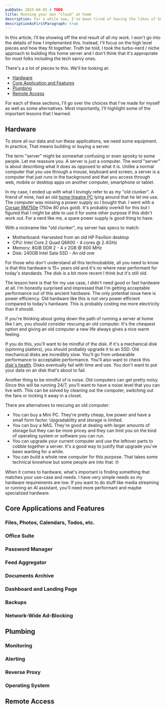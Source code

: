```yaml
---
pubDate: 2025-04-05 # TODO
title: Running your own "Cloud" at home
description: For a while now, I've been tired of having the likes of Google, Microsoft and Facebook in my life. First, they lure you in with free storage and useful apps like office suites, calendars, photos, todos and so on. Then they lock your in their ecosystem, steal your data, serve you ads and exploit you as much as possible.  I built my own server at home to own my data, run these apps myself and take back control of my digital life.
descriptionAsFirstParagraph: true
---
```


In this article, I'll be showing off the end result of all my work. I won't go into the details of how I implemented this. Instead, I'll focus on the high level pieces and how they fit together. Truth be told, I took the turbo-nerd / niche approach to building this home server and I don't think that it's appropriate for most folks including the tech savvy ones.

There's a a lot of pieces to this. We'll be looking at:

- [Hardware](#hardware)
- [Core Application and Features](#core-applications-and-features)
- [Plumbing](#plumbing)
- [Remote Access](#remote-access)

For each of these sections, I'll go over the choices that I've made for myself as well as some alternatives. Most importantly, I'll highlight some of the important lessons that I learned.

## Hardware

To store all our data and run these applications, we need some equipment. In practice, That means building or buying a server.

The term "server" might be somewhat confusing or even spooky to some people. Let me reassure you. A server is just a computer. The word "server" is about describing what it does as opposed to what it is. Unlike a normal computer that you use through a mouse, keyboard and screen, a server is a computer that just runs in the background and that you access through web, mobile or desktop apps on another computer, smartphone or tablet.

In my case, I ended up with what I lovingly refer to as my "old clunker". A friend of mine, had an old [home theatre PC](https://en.wikipedia.org/wiki/Home_theater_PC) lying around that he let me use. The computer was missing a power supply so I bought that. I went with a [Corsair RM750e](https://www.corsair.com/us/en/p/psu/cp-9020262-na/rme-series-rm750e-fully-modular-low-noise-atx-power-supply-cp-9020262-na) (750w 80 plus gold). It's probably overkill for this but I figured that I might be able to use it for some other purpose if this didn't work out. For a nerd like me, a spare power supply is good thing to have.

With a nickname like "old clunker", my server has specs to match:

- Motherboard: Harvested from an old HP Pavilion desktop
- CPU: Intel Core 2 Quad Q6600 - 4 cores @ 2.4GHz
- Memory: 8GiB DDR 2 - 4 x 2GB @ 800 MHz
- Disk: 240GB Intel Sata SSD - An old one

For those who don't understand all this technobabble, all you need to know is that this hardware is 15+ years old and it's no where near performant for today's standards. The disk is a bit more recent I think but it's still old.

The lesson here is that for my use case, I didn't need good or fast hardware at all. I'm honestly surprised and impressed that I'm getting acceptable performance out of this ancient hardware. The only potential issue here is power efficiency. Old hardware like this is not very power efficient compared to today's hardware. This is probably costing me more electricity than it should.

If you're thinking about going down the path of running a server at home like I am, you should consider rescuing an old computer. It's the cheapest option and giving an old computer a new life always gives a nice warm feeling.

If you do this, you'll want to be mindful of the disk. If it's a mechanical disk (spinning platters), you should probably upgrade it to an SSD. Old mechanical disks are incredibly slow. You'll go from unbearable performance to acceptable performance. You'll also want to check this [disk's health](https://en.wikipedia.org/wiki/Self-Monitoring,_Analysis_and_Reporting_Technology). Disks eventually fail with time and use. You don't want to put your data on an disk that's about to fail.

Another thing to be mindful of is noise. Old computers can get pretty noisy. Since this will be running 24/7, you'll want to have a noise level that you can live with. This can be solved by cleaning out the computer, switching out the fans or locking it away in a closet.

There are alternatives to rescuing an old computer:

- You can buy a Mini PC. They're pretty cheap, low power and have a small form factor. Upgradability and storage is limited.
- You can buy a NAS. They're good at dealing with larger amounts of storage but they can be more pricey and they can limit you on the kind of operating system or software you can run.
- You can upgrade your current computer and use the leftover parts to cobble together a server. It's a good way to justify that upgrade you've been wanting for a while.
- You can build a whole new computer for this purpose. That takes some technical knowhow but some people are into that. 🤓

When it comes to hardware, what's important is finding something that matches your use-case and needs. I have very simple needs so my hardware requirements are low. If you want to do stuff like media streaming or running an AI assistant, you'll need more performant and maybe specialized hardware.

## Core Applications and Features

### Files, Photos, Calendars, Todos, etc.

### Office Suite

### Password Manager

### Feed Aggregator

### Documents Archive

### Dashboard and Landing Page

### Backups

### Network-Wide Ad-Blocking

## Plumbing

### Monitoring

### Alerting

### Reverse Proxy

### Operating System

## Remote Access
